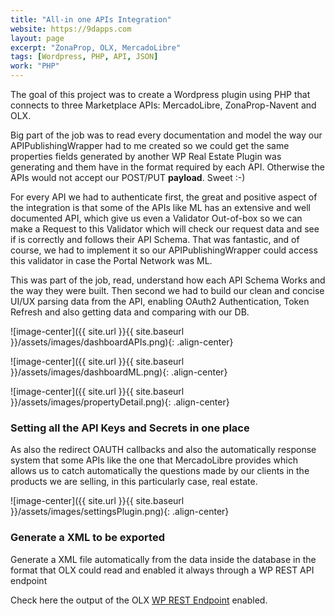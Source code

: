 ```yaml
---
title: "All-in one APIs Integration"
website: https://9dapps.com
layout: page
excerpt: "ZonaProp, OLX, MercadoLibre"
tags: [Wordpress, PHP, API, JSON]
work: "PHP"
---
```


The goal of this project was to create a Wordpress plugin using PHP that connects to three Marketplace APIs: MercadoLibre, ZonaProp-Navent and OLX. 

Big part of the job was to read every documentation and model the way our APIPublishingWrapper had to me created so we could get the same properties fields generated by another WP Real Estate Plugin was generating and them have in the format required by each API. Otherwise the APIs would not accept our POST/PUT **payload**. Sweet :-)

For every API we had to authenticate first, the great and positive aspect of the integration is that some of the APIs like ML has an extensive and well documented API, which give us even a Validator Out-of-box so we can make a Request to this Validator which will check our request data and see if is correctly and follows their API Schema. That was fantastic, and of course, we had to implement it so our APIPublishingWrapper could access this validator in case the Portal Network was ML.

This was part of the job, read, understand how each API Schema Works and the way they were built. Then second we had to build our clean and concise UI/UX parsing data from the API, enabling OAuth2 Authentication, Token Refresh and also getting data and comparing with our DB.

![image-center]({{ site.url }}{{ site.baseurl }}/assets/images/dashboardAPIs.png){: .align-center}

![image-center]({{ site.url }}{{ site.baseurl }}/assets/images/dashboardML.png){: .align-center}


![image-center]({{ site.url }}{{ site.baseurl }}/assets/images/propertyDetail.png){: .align-center}

### Setting all the API Keys and Secrets in one place ###

As also the redirect OAUTH callbacks and also the automatically response system that some APIs like the one that MercadoLibre provides which allows us to catch automatically the questions made by our clients in the products we are selling, in this particularly case, real estate.

![image-center]({{ site.url }}{{ site.baseurl }}/assets/images/settingsPlugin.png){: .align-center}

### Generate a XML to be exported ###

Generate a XML file automatically from the data inside the database in the format that OLX could read and enabled it always through a WP REST API endpoint

Check here the output of the OLX [WP REST Endpoint](https://www.globocenter.com.br/workana-qa/wp-json/isobrokers/api/v2/feed/olx) enabled.